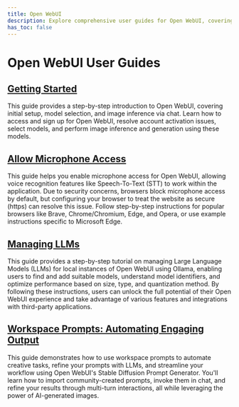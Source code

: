 ```yaml
---
title: Open WebUI
description: Explore comprehensive user guides for Open WebUI, covering setup, features, and advanced topics like image inference and generation using LLMs and diffusion models.
has_toc: false
---
```

# Open WebUI User Guides

## [Getting Started](getting-started.html)
This guide provides a step-by-step introduction to Open WebUI, covering initial setup, model selection, and image inference via chat. Learn how to access and sign up for Open WebUI, resolve account activation issues, select models, and perform image inference and generation using these models.

## [Allow Microphone Access](allow-microphone.html)
This guide helps you enable microphone access for Open WebUI, allowing voice recognition features like Speech-To-Text (STT) to work within the application. Due to security concerns, browsers block microphone access by default, but configuring your browser to treat the website as secure (https) can resolve this issue. Follow step-by-step instructions for popular browsers like Brave, Chrome/Chromium, Edge, and Opera, or use example instructions specific to Microsoft Edge.

## [Managing LLMs](managing-models.html)
This guide provides a step-by-step tutorial on managing Large Language Models (LLMs) for local instances of Open WebUI using Ollama, enabling users to find and add suitable models, understand model identifiers, and optimize performance based on size, type, and quantization method. By following these instructions, users can unlock the full potential of their Open WebUI experience and take advantage of various features and integrations with third-party applications.

## [Workspace Prompts: Automating Engaging Output](workspace-prompts.html)
This guide demonstrates how to use workspace prompts to automate creative tasks, refine your prompts with LLMs, and streamline your workflow using Open WebUI's Stable Diffusion Prompt Generator. You'll learn how to import community-created prompts, invoke them in chat, and refine your results through multi-turn interactions, all while leveraging the power of AI-generated images.

